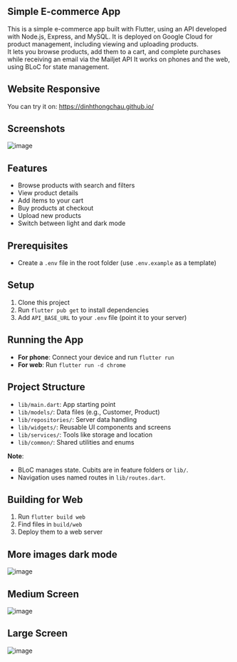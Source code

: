 ## Simple E-commerce App  

This is a simple e-commerce app built with Flutter, using an API developed with Node.js, Express, and MySQL. It is deployed on Google Cloud for product management, including viewing and uploading products.  
It lets you browse products, add them to a cart, and complete purchases while receiving an email via the Mailjet API
It works on phones and the web, using BLoC for state management.  
## Website Responsive

You can try it on: https://dinhthongchau.github.io/
## Screenshots
![image](https://github.com/user-attachments/assets/4d845244-e0d3-48c0-86a2-34c71baf8af8)

## Features  
- Browse products with search and filters  
- View product details  
- Add items to your cart  
- Buy products at checkout  
- Upload new products  
- Switch between light and dark mode  

## Prerequisites  
- Create a `.env` file in the root folder (use `.env.example` as a template)  

## Setup  
1. Clone this project  
2. Run `flutter pub get` to install dependencies  
3. Add `API_BASE_URL` to your `.env` file (point it to your server)  

## Running the App  
- **For phone**: Connect your device and run `flutter run`  
- **For web**: Run `flutter run -d chrome`  

## Project Structure  
- `lib/main.dart`: App starting point  
- `lib/models/`: Data files (e.g., Customer, Product)  
- `lib/repositories/`: Server data handling  
- `lib/widgets/`: Reusable UI components and screens  
- `lib/services/`: Tools like storage and location  
- `lib/common/`: Shared utilities and enums  

**Note**:  
- BLoC manages state. Cubits are in feature folders or `lib/`.  
- Navigation uses named routes in `lib/routes.dart`.  

## Building for Web  
1. Run `flutter build web`  
2. Find files in `build/web`  
3. Deploy them to a web server  

## More images dark mode
![image](https://github.com/user-attachments/assets/ede30a9e-8224-48ed-b003-d531df3be30b)

## Medium Screen
![image](https://github.com/user-attachments/assets/9e6cce7c-acd6-4b34-b1d8-14261cf2f81b)

## Large Screen
![image](https://github.com/user-attachments/assets/d3478f20-010e-47dc-84d7-38b682d21917)


